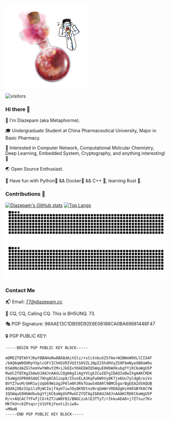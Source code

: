 <img src="https://raw.githubusercontent.com/metaphorme/metaphorme/main/boom.png" width=52% height=52%>

![visitors](https://visitor-badge.laobi.icu/badge?page_id=metaphorme.metaphorme)

### Hi there 👋

🥷 I'm Diazepam (aka Metaphorme).

🎓 Undergraduate Student at China Pharmaceutical University, Major in Basic Pharmacy.

🧪 Interested in Computer Network, Computational Molcular Chemistry, Deep Learning, Embedded System, Cryptography, and anything interesting! 🤩

🌏 Open Source Enthusiast.

🌱 Have fun with Python🐍 && Docker🐳  && C++ 👾, learning Rust 🦾.

### Contributions 🦾

[![Diazepam's GitHub stats](https://github-readme-stats.vercel.app/api?username=metaphorme&show_icons=true&theme=merko)](https://github.com/anuraghazra/github-readme-stats)
[![Top Langs](https://github-readme-stats.vercel.app/api/top-langs/?username=metaphorme&exclude_repo=metaphorme.github.io&layout=compact&theme=merko)](https://github.com/anuraghazra/github-readme-stats)
![Snake](https://raw.githubusercontent.com/metaphorme/metaphorme/release/dist/github-snake.svg#gh-light-mode-only)
![Snake](https://raw.githubusercontent.com/metaphorme/metaphorme/release/dist/github-snake-dark.svg#gh-dark-mode-only)

### Contact Me

📬 Email: 77@diazepam.cc

📡 CQ, CQ, Calling CQ. This is BH5UNQ. 73.

🎭 PGP Signature: 96AAE13C1DB59D92E6E06188CA0BA69681448F47

🔒 PGP PUBLIC KEY:

```
-----BEGIN PGP PUBLIC KEY BLOCK-----

mDMEZfQTAhYJKwYBBAHaRw8BAQdAjtGlz/+sCcSnbuXZSfAerW2BWoW9XLlCI5AF
/bAQ6qW0O0RpYXplcGFtIChHSVRIVUItS0VZL1NpZ25hdHVyZS9FbmNyeXB0aW9u
KSA8NzdAZGlhemVwYW0uY2M+iJkEExYKAEEWIQSWquE8HbWdkubgYYjKC6aWgUSP
RwUCZfQTAgIbAwUJA8JnAAULCQgHAgIiAgYVCgkICwIEFgIDAQIeBwIXgAAKCRDK
C6aWgUSPR08SAQC7Ahg8CA1iop8/I5unELA3KqFw6WhVy0K7je6Uu7yCdgD/eiVn
BVYZ7wvM/OHR1wjUqb69WiUgJP6lm0h3RkfUawS4OARl9BMCEgorBgEEAZdVAQUB
AQdAjDBzSSp1liMjWCIejf4yH7iwJOyQK9EtnzNrqGmWrV0DAQgHiH4EGBYKACYW
IQSWquE8HbWdkubgYYjKC6aWgUSPRwUCZfQTAgIbDAUJA8JnAAAKCRDKC6aWgUSP
R/v+AQCAC7YFwTjCGrkZTJaW8FB3/BNGCzuklE3TTyT/rIkkuAEA8+j7Z7suzTKv
MKfkU+c6ZPsqsrjV1Uf6jFeotiZciw8=
=MOwN
-----END PGP PUBLIC KEY BLOCK-----
```
